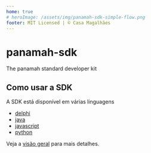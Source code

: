 ```yaml
---
home: true
# heroImage: /assets/img/panamah-sdk-simple-flow.png
footer: MIT Licensed | © Casa Magalhães
---
```


# panamah-sdk

The panamah standard developer kit

## Como usar a SDK

A SDK está disponível em várias linguagens

- [delphi](https://github.com/casamagalhaes/panamah-sdk-delphi)
- [java](https://github.com/casamagalhaes/panamah-sdk-java)
- [javascript](https://github.com/casamagalhaes/panamah-sdk-javascript)
- [python](https://github.com/casamagalhaes/panamah-sdk-python)

Veja a [visão geral](OVERVIEW.md) para mais detalhes.
